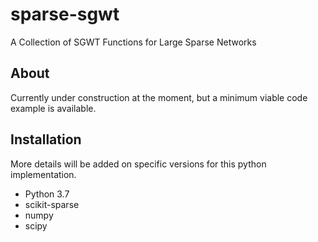 # sparse-sgwt

A Collection of SGWT Functions for Large Sparse Networks

## About

Currently under construction at the moment, but a minimum viable code example is available.

## Installation

More details will be added on specific versions for this python implementation.

- Python 3.7
- scikit-sparse 
- numpy
- scipy

